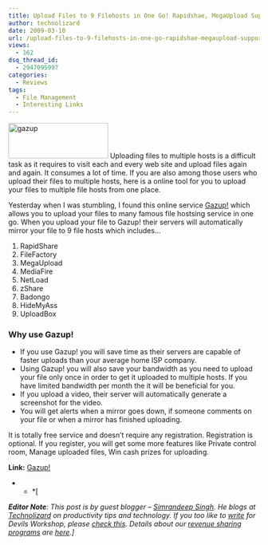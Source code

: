 ```yaml
---
title: Upload Files to 9 Filehosts in One Go! Rapidshae, MegaUpload Supported
author: technolizard
date: 2009-03-10
url: /upload-files-to-9-filehosts-in-one-go-rapidshae-megaupload-supported/
views:
  - 162
dsq_thread_id:
  - 2947095997
categories:
  - Reviews
tags:
  - File Management
  - Interesting Links
---
```

[<img class="alignleft size-full wp-image-4653" src="http://cdn.devilsworkshop.org/files/2009/03/gazup.png" alt="gazup" width="200" height="71" />][1] Uploading files to multiple hosts is a difficult task as it requires to visit each and every web site and upload files again and again. It consumes a lot of time. If you are also among those users who upload their files to multiple hosts, here is a online tool for you to upload your files to multiple file hosts from one place.

Yesterday when I was stumbling, I found this online service <a href="http://www.gazup.com/" onclick="_gaq.push(['_trackEvent', 'outbound-article', 'http://www.gazup.com/', 'Gazup!']);" >Gazup!</a> which allows you to upload your files to many famous file hostsing service in one go. When you upload your file to Gazup! their servers will automatically mirror your file to 9 file hosts which includes&#8230;

  1. RapidShare
  2. FileFactory
  3. MegaUpload
  4. MediaFire
  5. NetLoad
  6. zShare
  7. Badongo
  8. HideMyAss
  9. UploadBox

### Why use Gazup!

  * If you use Gazup! you will save time as their servers are capable of faster uploads than your average home ISP company.
  * Using Gazup! you will also save your bandwidth as you need to upload your file only once in order to get it uploaded to multiple hosts. If you have limited bandwidth per month the it will be beneficial for you.
  * If you upload a video, their server will automatically generate a screenshot for the video.
  * You will get alerts when a mirror goes down, if someone comments on your file or when a mirror has finished uploading.

It is totally free service and doesn&#8217;t require any registration. Registration is optional. If you register, you will get some more features like Private control room, Manage uploaded files, Win cash prizes for uploading.

**Link:** <a href="http://www.gazup.com/" onclick="_gaq.push(['_trackEvent', 'outbound-article', 'http://www.gazup.com/', 'Gazup!']);" >Gazup!</a>

* * *[

***Editor Note**: This post is by guest blogger – <a href="http://technolizard.blogspot.com/" onclick="_gaq.push(['_trackEvent', 'outbound-article', 'http://technolizard.blogspot.com/', 'Simrandeep Singh']);" >Simrandeep Singh</a>. He blogs at <a href="http://technolizard.blogspot.com/" onclick="_gaq.push(['_trackEvent', 'outbound-article', 'http://technolizard.blogspot.com/', 'Technolizard']);" >Technolizard</a> on productivity tips and technology. If you too like to [write][2] for Devils Workshop, please [check this][2]. Details about our [revenue sharing programs][2] are [here][2].]*</p>

 [1]: http://cdn.devilsworkshop.org/files/2009/03/gazup.png
 [2]: http://devilsworkshop.org/join-dw/
